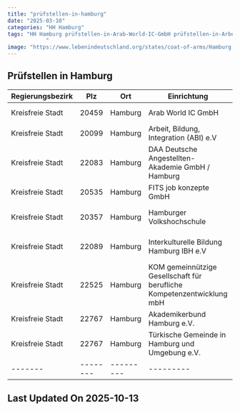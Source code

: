 ```yaml
---
title: "prüfstellen-in-hamburg"
date: "2025-03-10"
categories: "HH Hamburg"
tags: "HH Hamburg prüfstellen-in-Arab-World-IC-GmbH prüfstellen-in-Arbeit-Bildung-Integration-(ABI)-eV prüfstellen-in-DAA-Deutsche-Angestellten-Akademie-GmbH-Hamburg prüfstellen-in-FITS-job-konzepte-GmbH prüfstellen-in-Hamburger-Volkshochschule prüfstellen-in-Interkulturelle-Bildung-Hamburg-IBH-eV prüfstellen-in-KOM-gemeinnützige-Gesellschaft-für-berufliche-Kompetenzentwicklung-mbH prüfstellen-in-Akademikerbund-Hamburg-eV prüfstellen-in-Türkische-Gemeinde-in-Hamburg-und-Umgebung-eV prüfstellen-in-Hamburg prüfstellen-in-20459 prüfstellen-in-20099 prüfstellen-in-22083 prüfstellen-in-20535 prüfstellen-in-20357 prüfstellen-in-22089 prüfstellen-in-22525 prüfstellen-in-22767
            "
image: "https://www.lebenindeutschland.org/states/coat-of-arms/Hamburg.svg"
---
```


## Prüfstellen in Hamburg

| Regierungsbezirk | Plz | Ort | Einrichtung | Straße | Telefon | Email |
|-------|--------|---------|---------|---------|---------|---------|
|Kreisfreie Stadt|20459|Hamburg|Arab World IC GmbH|Michaelispassage 1|040-35772946|kontakt@arabworld-ic.com|
|Kreisfreie Stadt|20099|Hamburg|Arbeit, Bildung, Integration (ABI) e.V|Steindamm 9|040-53789960|abihh@t-online.de|
|Kreisfreie Stadt|22083|Hamburg|DAA Deutsche Angestellten-Akademie GmbH / Hamburg|Hamburgret Straße 181|040-251529-0|info.hamburg@daa.de|
|Kreisfreie Stadt|20535|Hamburg|FITS job konzepte GmbH|Bürgerweide 4|040-3789030|info@fits.de|
|Kreisfreie Stadt|20357|Hamburg|Hamburger Volkshochschule|Schanzenstr. 75-77|040-60929-5080 |daf@vhs-hamburg.de|
|Kreisfreie Stadt|22089|Hamburg|Interkulturelle Bildung Hamburg IBH e.V|Conventstraße 14|040-2530625-0|info@ibhev.de|
|Kreisfreie Stadt|22525|Hamburg|KOM gemeinnützige Gesellschaft für berufliche Kompetenzentwicklung mbH|Kieler Straße 208|040-3199160-16|olga.debus@kom-bildung.de|
|Kreisfreie Stadt|22767|Hamburg|Akademikerbund Hamburg e.V.|Große Bergstrße 6a|040-63737260|altona@abh-kurse.de|
|Kreisfreie Stadt|22767|Hamburg|Türkische Gemeinde in Hamburg und Umgebung e.V.|Hospitalstr. 111|040-4136609-13|einbuergerungstest@tghamburg.de|
|-------|--------|---------|---------|---------|---------|---------|


## Last Updated On 2025-10-13